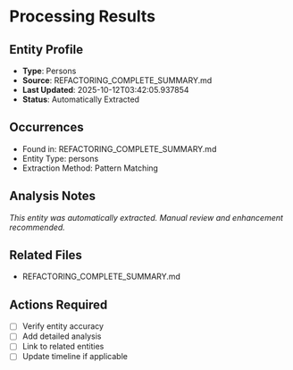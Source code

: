 # Processing Results

## Entity Profile
- **Type**: Persons
- **Source**: REFACTORING_COMPLETE_SUMMARY.md
- **Last Updated**: 2025-10-12T03:42:05.937854
- **Status**: Automatically Extracted

## Occurrences
- Found in: REFACTORING_COMPLETE_SUMMARY.md
- Entity Type: persons
- Extraction Method: Pattern Matching

## Analysis Notes
*This entity was automatically extracted. Manual review and enhancement recommended.*

## Related Files
- REFACTORING_COMPLETE_SUMMARY.md

## Actions Required
- [ ] Verify entity accuracy
- [ ] Add detailed analysis
- [ ] Link to related entities
- [ ] Update timeline if applicable

